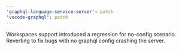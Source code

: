 ```yaml
---
'graphql-language-service-server': patch
'vscode-graphql': patch
---
```


Workspaces support introduced a regression for no-config scenario. Reverting to fix bugs with no graphql config crashing the server.
